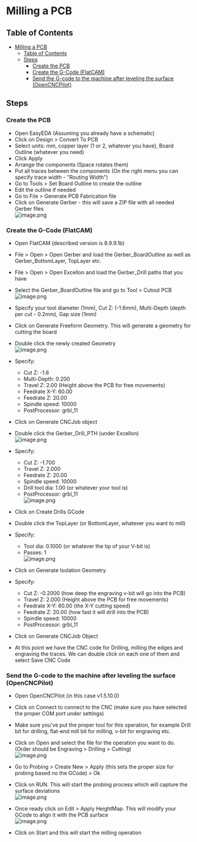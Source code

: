 # Milling a PCB
## Table of Contents

- [Milling a PCB](#milling-a-pcb)
  - [Table of Contents](#table-of-contents)
  - [Steps](#steps)
    - [Create the PCB](#create-the-pcb)
    - [Create the G-Code (FlatCAM)](#create-the-g-code-flatcam)
    - [Send the G-code to the machine after leveling the surface (OpenCNCPilot)](#send-the-g-code-to-the-machine-after-leveling-the-surface-opencncpilot)

## Steps

### Create the PCB

  - Open EasyEDA (Assuming you already have a schematic)
  - Click on Design > Convert To PCB
  - Select units: mm, copper layer (1 or 2, whatever you have), Board Outline (whatever you need)
  - Click Apply
  - Arrange the components (Space rotates them)
  - Put all traces between the components (On the right menu you can specify trace width - "Routing Width")
  - Go to Tools > Set Board Outline to  create the outline
  - Edit the outline if needed
  - Go to File > Generate PCB Fabrication file
  - Click on Generate Gerber - this will save a ZIP file with all needed Gerber files<br />
    ![image.png](/.attachments/1.png)

### Create the G-Code (FlatCAM)

  - Open FlatCAM (described version is 8.9.9.1b)
  - File > Open > Open Gerber and load the Gerber_BoardOutline as well as Gerber_BottomLayer, TopLayer etc. 
  - File > Open > Open Excellon and load the Gerber_Drill paths that you have 
  - Select the Gerber_BoardOutline file and go to Tool > Cutout PCB<br />
    ![image.png](/.attachments/2.png)

  - Specify your tool diameter (1mm), Cut Z: (-1.6mm), Multi-Depth (depth per cut - 0.2mm), Gap size (1mm)
  - Click on Generate Freeform Geometry. This will generate a geometry for cutting the board
  - Double click the newly created Geometry<br />
      ![image.png](/.attachments/3.png)

  - Specify: 
    - Cut Z: -1.6
    - Multi-Depth: 0.200
    - Travel Z: 2.00 (Height above the PCB for free movements)
    - Feedrate X-Y: 60.00
    - Feedrate Z: 20.00
    - Spindle speed: 10000
    - PostProcessor: grbl_11
  - Click on Generate CNCJob object
  - Double click the Gerber_Drill_PTH (under Excellon)<br />
      ![image.png](/.attachments/4.png)

  - Specify: 
    - Cut Z: -1.700
    - Travel Z: 2.000
    - Feedrate Z: 20.00
    - Spindle speed: 10000
    - Drill tool dia: 1.00 (or whatever your tool is)
    - PostProcessor: grbl_11<br />
    ![image.png](/.attachments/5.png)

  - Click on Create Drills GCode
  - Double click the TopLayer (or BottomLayer, whatever you want to mill)
  - Specify:
    - Tool dia: 0.1000 (or whatever the tip of your V-bit is)
    - Passes: 1<br />
      ![image.png](/.attachments/6.png)

  - Click on Generate Isolation Geometry
  - Specify:
    - Cut Z: -0.2000 (how deep the engraving v-bit will go into the PCB)
    - Travel Z: 2.000 (Height above the PCB for free movements)
    - Feedrate X-Y: 60.00 (the X-Y cutting speed)
    - Feedrate Z: 20.00 (how fast it will drill into the PCB)
    - Spindle speed: 10000
    - PostProcessor: grbl_11
  - Click on Generate CNCJob Object
  - At this point we have the CNC code for Drilling, milling the edges and engraving the traces. We can double click on each one of them and select Save CNC Code

### Send the G-code to the machine after leveling the surface (OpenCNCPilot)

  - Open OpenCNCPilot (in this case v1.5.10.0)
  - Click on Connect to connect to the CNC (make sure you have selected the proper COM port under settings)
  - Make sure you've put the proper tool for this operation, for example Drill bit for drilling, flat-end mill bit for milling, v-bit for engraving etc.
  - Click on Open and select the file for the operation you want to do. (Order should be Engraving > Drilling > Cutting)<br />
    ![image.png](/.attachments/7.png)

  - Go to Probing > Create New > Apply (this sets the proper size for probing based no the GCode) > Ok
  - Click on RUN. This will start the probing process which will capture the surface deviations<br />
    ![image.png](/.attachments/8.png)

  - Once ready click on Edit > Apply HeightMap. This will modify your GCode to align it with the PCB surface<br />
    ![image.png](/.attachments/9.png)

  - Click on Start and this will start the milling operation